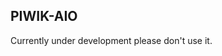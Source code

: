 PIWIK-AIO
------------------------------------------

Currently under development please don't use it.